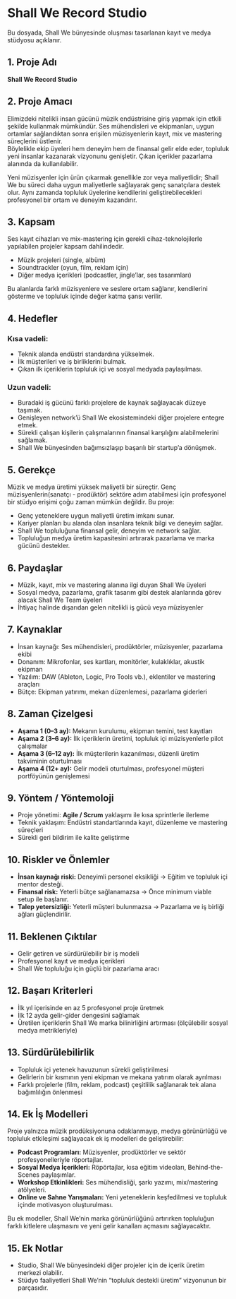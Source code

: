 # Shall We Record Studio
Bu dosyada, Shall We bünyesinde oluşması tasarlanan kayıt ve medya stüdyosu açıklanır.

## 1. Proje Adı
**Shall We Record Studio**

## 2. Proje Amacı
Elimizdeki nitelikli insan gücünü müzik endüstrisine giriş yapmak için etkili şekilde kullanmak mümkündür. Ses mühendisleri ve ekipmanları, uygun ortamlar sağlandıktan sonra erişilen müzisyenlerin kayıt, mix ve mastering süreçlerini üstlenir.  
Böylelikle ekip üyeleri hem deneyim hem de finansal gelir elde eder, topluluk yeni insanlar kazanarak vizyonunu genişletir. Çıkan içerikler pazarlama alanında da kullanılabilir.  

Yeni müzisyenler için ürün çıkarmak genellikle zor veya maliyetlidir; Shall We bu süreci daha uygun maliyetlerle sağlayarak genç sanatçılara destek olur. Aynı zamanda topluluk üyelerine kendilerini geliştirebilecekleri profesyonel bir ortam ve deneyim kazandırır.

## 3. Kapsam
Ses kayıt cihazları ve mix-mastering için gerekli cihaz-teknolojilerle yapılabilen projeler kapsam dahilindedir.  
- Müzik projeleri (single, albüm)  
- Soundtrackler (oyun, film, reklam için)  
- Diğer medya içerikleri (podcastler, jingle’lar, ses tasarımları)  

Bu alanlarda farklı müzisyenlere ve seslere ortam sağlanır, kendilerini gösterme ve topluluk içinde değer katma şansı verilir.  

## 4. Hedefler
### Kısa vadeli:
- Teknik alanda endüstri standardına yükselmek.  
- İlk müşterileri ve iş birliklerini bulmak.  
- Çıkan ilk içeriklerin topluluk içi ve sosyal medyada paylaşılması.  

### Uzun vadeli:
- Buradaki iş gücünü farklı projelere de kaynak sağlayacak düzeye taşımak.  
- Genişleyen network’ü Shall We ekosistemindeki diğer projelere entegre etmek.  
- Sürekli çalışan kişilerin çalışmalarının finansal karşılığını alabilmelerini sağlamak.  
- Shall We bünyesinden bağımsızlaşıp başarılı bir startup’a dönüşmek.  

## 5. Gerekçe
Müzik ve medya üretimi yüksek maliyetli bir süreçtir. Genç müzisyenlerin(sanatçı - prodüktör) sektöre adım atabilmesi için profesyonel bir stüdyo erişimi çoğu zaman mümkün değildir. Bu proje:  
- Genç yeteneklere uygun maliyetli üretim imkanı sunar.  
- Kariyer planları bu alanda olan insanlara teknik bilgi ve deneyim sağlar.
- Shall We topluluğuna finansal gelir, deneyim ve network sağlar.  
- Topluluğun medya üretim kapasitesini artırarak pazarlama ve marka gücünü destekler.  

## 6. Paydaşlar
- Müzik, kayıt, mix ve mastering alanına ilgi duyan Shall We üyeleri  
- Sosyal medya, pazarlama, grafik tasarım gibi destek alanlarında görev alacak Shall We Team üyeleri  
- İhtiyaç halinde dışarıdan gelen nitelikli iş gücü veya müzisyenler  

## 7. Kaynaklar
- İnsan kaynağı: Ses mühendisleri, prodüktörler, müzisyenler, pazarlama ekibi  
- Donanım: Mikrofonlar, ses kartları, monitörler, kulaklıklar, akustik ekipman  
- Yazılım: DAW (Ableton, Logic, Pro Tools vb.), eklentiler ve mastering araçları  
- Bütçe: Ekipman yatırımı, mekan düzenlemesi, pazarlama giderleri  

## 8. Zaman Çizelgesi
- **Aşama 1 (0–3 ay):** Mekanın kurulumu, ekipman temini, test kayıtları  
- **Aşama 2 (3–6 ay):** İlk içeriklerin üretimi, topluluk içi müzisyenlerle pilot çalışmalar  
- **Aşama 3 (6–12 ay):** İlk müşterilerin kazanılması, düzenli üretim takviminin oturtulması  
- **Aşama 4 (12+ ay):** Gelir modeli oturtulması, profesyonel müşteri portföyünün genişlemesi  

## 9. Yöntem / Yöntemoloji
- Proje yönetimi: **Agile / Scrum** yaklaşımı ile kısa sprintlerle ilerleme  
- Teknik yaklaşım: Endüstri standartlarında kayıt, düzenleme ve mastering süreçleri  
- Sürekli geri bildirim ile kalite geliştirme  

## 10. Riskler ve Önlemler
- **İnsan kaynağı riski:** Deneyimli personel eksikliği → Eğitim ve topluluk içi mentor desteği.  
- **Finansal risk:** Yeterli bütçe sağlanamazsa → Önce minimum viable setup ile başlanır.  
- **Talep yetersizliği:** Yeterli müşteri bulunmazsa → Pazarlama ve iş birliği ağları güçlendirilir.  

## 11. Beklenen Çıktılar
- Gelir getiren ve sürdürülebilir bir iş modeli  
- Profesyonel kayıt ve medya içerikleri  
- Shall We topluluğu için güçlü bir pazarlama aracı  

## 12. Başarı Kriterleri
- İlk yıl içerisinde en az 5 profesyonel proje üretmek  
- İlk 12 ayda gelir-gider dengesini sağlamak  
- Üretilen içeriklerin Shall We marka bilinirliğini artırması (ölçülebilir sosyal medya metrikleriyle)  

## 13. Sürdürülebilirlik
- Topluluk içi yetenek havuzunun sürekli geliştirilmesi  
- Gelirlerin bir kısmının yeni ekipman ve mekana yatırım olarak ayrılması  
- Farklı projelerle (film, reklam, podcast) çeşitlilik sağlanarak tek alana bağımlılığın önlenmesi  

## 14. Ek İş Modelleri
Proje yalnızca müzik prodüksiyonuna odaklanmayıp, medya görünürlüğü ve topluluk etkileşimi sağlayacak ek iş modelleri de geliştirebilir:  
- **Podcast Programları:** Müzisyenler, prodüktörler ve sektör profesyonelleriyle röportajlar.  
- **Sosyal Medya İçerikleri:** Röpörtajlar, kısa eğitim videoları, Behind-the-Scenes paylaşımlar.  
- **Workshop Etkinlikleri:** Ses mühendisliği, şarkı yazımı, mix/mastering atölyeleri.  
- **Online ve Sahne Yarışmaları:** Yeni yeteneklerin keşfedilmesi ve topluluk içinde motivasyon oluşturulması.  

Bu ek modeller, Shall We’nin marka görünürlüğünü artırırken topluluğun farklı kitlelere ulaşmasını ve yeni gelir kanalları açmasını sağlayacaktır.  

## 15. Ek Notlar
- Studio, Shall We bünyesindeki diğer projeler için de içerik üretim merkezi olabilir.  
- Stüdyo faaliyetleri Shall We’nin “topluluk destekli üretim” vizyonunun bir parçasıdır.  

